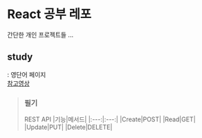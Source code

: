 # React 공부 레포
간단한 개인 프로젝트들 ...

## study
: 영단어 페이지 <br>
[참고영상](https://www.youtube.com/playlist?list=PLZKTXPmaJk8J_fHAzPLH8CJ_HO_M33e7-)
> ### 필기
> REST API
> |기능|메서드|
> |:---:|:---:|
> |Create|POST|
> |Read|GET|
> |Update|PUT|
> |Delete|DELETE|
